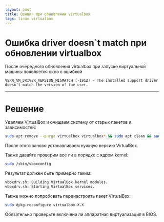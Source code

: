 ```yaml
---
layout: post
title: Ошибка при обновлении virtualbox
tags: linux virtualbox
---
```


# Ошибка driver doesn`t match при обновлении virtualbox

После очередного обновления virtualbox при запуске виртуальной машины появляется окно с ошибкой

```
VERR_VM_DRIVER_VERSION_MISMATCH (-1912) - The installed support driver doesn't match the version of the user.
```

---

<script type="text/javascript" src="/public/js/jssor.slider.min.js"></script>

# Решение  

Удаляем VirtualBox и очищаем систему от старых пакетов и зависимостей:

```bash
sudo apt remove --purge virtualbox virtualbox* && sudo apt clean && sudo apt autoremove && clear
```

После этого заново устанавливаем нужную версию VirtualBox.

Также давайте проверим все ли в порядке с ядром kernel:

```bash
sudo /sbin/vboxconfig
```

Результат должен быть примерно таким:

```bash
vboxdrv.sh: Building VirtualBox kernel modules.
vboxdrv.sh: Starting VirtualBox services.
```

Также можно попробовать перенастроить пакет VirtualBox:

```bash
sudo dpkg-reconfigure virtualbox-X.X
```

Обязательно проверьте включена ли аппаратная виртуализация в BIOS.